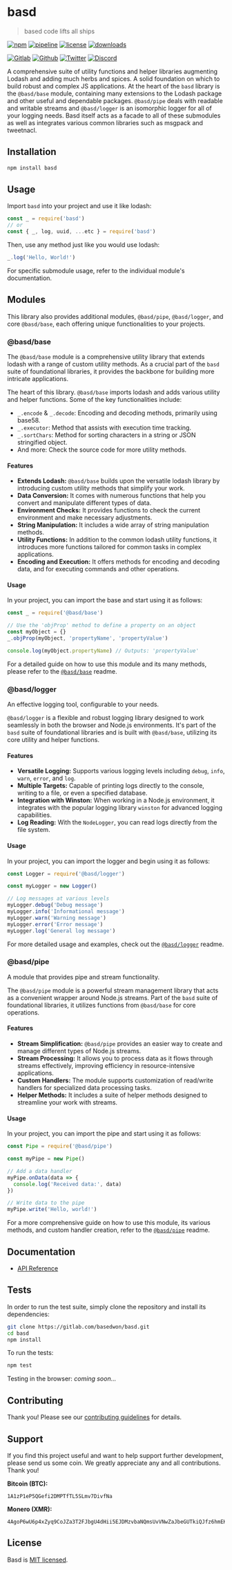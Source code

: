 # basd

> based code lifts all ships

[![npm](https://img.shields.io/npm/v/basd?style=flat&logo=npm)](https://www.npmjs.com/package/basd)
[![pipeline](https://gitlab.com/basedwon/basd/badges/master/pipeline.svg)](https://gitlab.com/basedwon/basd/-/pipelines)
[![license](https://img.shields.io/npm/l/basd)](https://gitlab.com/basedwon/basd/-/blob/master/LICENSE)
[![downloads](https://img.shields.io/npm/dw/basd)](https://www.npmjs.com/package/basd) 

[![Gitlab](https://img.shields.io/badge/Gitlab%20-%20?logo=gitlab&color=%23383a40)](https://gitlab.com/basedwon/basd)
[![Github](https://img.shields.io/badge/Github%20-%20?logo=github&color=%23383a40)](https://github.com/basedwon/basd)
[![Twitter](https://img.shields.io/badge/@basdwon%20-%20?logo=twitter&color=%23383a40)](https://twitter.com/basdwon)
[![Discord](https://img.shields.io/badge/Basedwon%20-%20?logo=discord&color=%23383a40)](https://discordapp.com/users/basedwon)

A comprehensive suite of utility functions and helper libraries augmenting Lodash and adding much herbs and spices. A solid foundation on which to build robust and complex JS applications. At the heart of the `basd` library is the `@basd/base` module, containing many extensions to the Lodash package and other useful and dependable packages. `@basd/pipe` deals with readable and writable streams and `@basd/logger` is an isomorphic logger for all of your logging needs. Basd itself acts as a facade to all of these submodules as well as integrates various common libraries such as msgpack and tweetnacl.

## Installation

```bash
npm install basd
```

## Usage

Import `basd` into your project and use it like lodash:

```js
const _ = require('basd')
// or
const { _, log, uuid, ...etc } = require('basd')
```

Then, use any method just like you would use lodash:

```js
_.log('Hello, World!')
```

For specific submodule usage, refer to the individual module's documentation.


## Modules

This library also provides additional modules, `@basd/pipe`, `@basd/logger`, and core `@basd/base`, each offering unique functionalities to your projects.

### @basd/base

The `@basd/base` module is a comprehensive utility library that extends lodash with a range of custom utility methods. As a crucial part of the `basd` suite of foundational libraries, it provides the backbone for building more intricate applications.

The heart of this library. `@basd/base` imports lodash and adds various utility and helper functions. Some of the key functionalities include:

- `_.encode` & `_.decode`: Encoding and decoding methods, primarily using base58.
- `_.executor`: Method that assists with execution time tracking.
- `_.sortChars`: Method for sorting characters in a string or JSON stringified object.
- And more: Check the source code for more utility methods.

#### Features

- **Extends Lodash:** `@basd/base` builds upon the versatile lodash library by introducing custom utility methods that simplify your work.
- **Data Conversion:** It comes with numerous functions that help you convert and manipulate different types of data.
- **Environment Checks:** It provides functions to check the current environment and make necessary adjustments.
- **String Manipulation:** It includes a wide array of string manipulation methods.
- **Utility Functions:** In addition to the common lodash utility functions, it introduces more functions tailored for common tasks in complex applications.
- **Encoding and Execution:** It offers methods for encoding and decoding data, and for executing commands and other operations.

#### Usage

In your project, you can import the base and start using it as follows:

```javascript
const _ = require('@basd/base')

// Use the 'objProp' method to define a property on an object
const myObject = {}
_.objProp(myObject, 'propertyName', 'propertyValue')

console.log(myObject.propertyName) // Outputs: 'propertyValue'
```

For a detailed guide on how to use this module and its many methods, please refer to the [`@basd/base`](./modules/base/readme.md) readme.

### @basd/logger

An effective logging tool, configurable to your needs.

`@basd/logger` is a flexible and robust logging library designed to work seamlessly in both the browser and Node.js environments. It's part of the `basd` suite of foundational libraries and is built with `@basd/base`, utilizing its core utility and helper functions.

#### Features

- **Versatile Logging:** Supports various logging levels including `debug`, `info`, `warn`, `error`, and `log`.
- **Multiple Targets:** Capable of printing logs directly to the console, writing to a file, or even a specified database.
- **Integration with Winston:** When working in a Node.js environment, it integrates with the popular logging library `winston` for advanced logging capabilities.
- **Log Reading:** With the `NodeLogger`, you can read logs directly from the file system.

#### Usage

In your project, you can import the logger and begin using it as follows:

```javascript
const Logger = require('@basd/logger')

const myLogger = new Logger()

// Log messages at various levels
myLogger.debug('Debug message')
myLogger.info('Informational message')
myLogger.warn('Warning message')
myLogger.error('Error message')
myLogger.log('General log message')
```

For more detailed usage and examples, check out the [`@basd/logger`](./modules/logger/readme.md) readme.

### @basd/pipe

A module that provides pipe and stream functionality.

The `@basd/pipe` module is a powerful stream management library that acts as a convenient wrapper around Node.js streams. Part of the `basd` suite of foundational libraries, it utilizes functions from `@basd/base` for core operations.

#### Features

- **Stream Simplification:** `@basd/pipe` provides an easier way to create and manage different types of Node.js streams.
- **Stream Processing:** It allows you to process data as it flows through streams effectively, improving efficiency in resource-intensive applications.
- **Custom Handlers:** The module supports customization of read/write handlers for specialized data processing tasks.
- **Helper Methods:** It includes a suite of helper methods designed to streamline your work with streams.

#### Usage

In your project, you can import the pipe and start using it as follows:

```javascript
const Pipe = require('@basd/pipe')

const myPipe = new Pipe()

// Add a data handler
myPipe.onData(data => {
  console.log('Received data:', data)
})

// Write data to the pipe
myPipe.write('Hello, world!')
```

For a more comprehensive guide on how to use this module, its various methods, and custom handler creation, refer to the [`@basd/pipe`](./modules/pipe/readme.md) readme.

## Documentation

- [API Reference](/docs/api.md)

## Tests

In order to run the test suite, simply clone the repository and install its dependencies:

```bash
git clone https://gitlab.com/basedwon/basd.git
cd basd
npm install
```

To run the tests:

```bash
npm test
```

Testing in the browser: *coming soon...*

## Contributing

Thank you! Please see our [contributing guidelines](/docs/contributing.md) for details.

## Support

If you find this project useful and want to help support further development, please send us some coin. We greatly appreciate any and all contributions. Thank you!

**Bitcoin (BTC):**
```
1A1zP1eP5QGefi2DMPTfTL5SLmv7DivfNa
```

**Monero (XMR):**
```
4AgoP6wU6p4xZyq9CoJZa3T2FJbgU4dHii5EJDMzvbaNQmsUvVNwZaJbeGUTkiQJfz6hmEKwGQXW8v9RjSxXp6EFLa5XU
```

## License

Basd is [MIT licensed](https://gitlab.com/basedwon/basd/-/blob/master/LICENSE).
